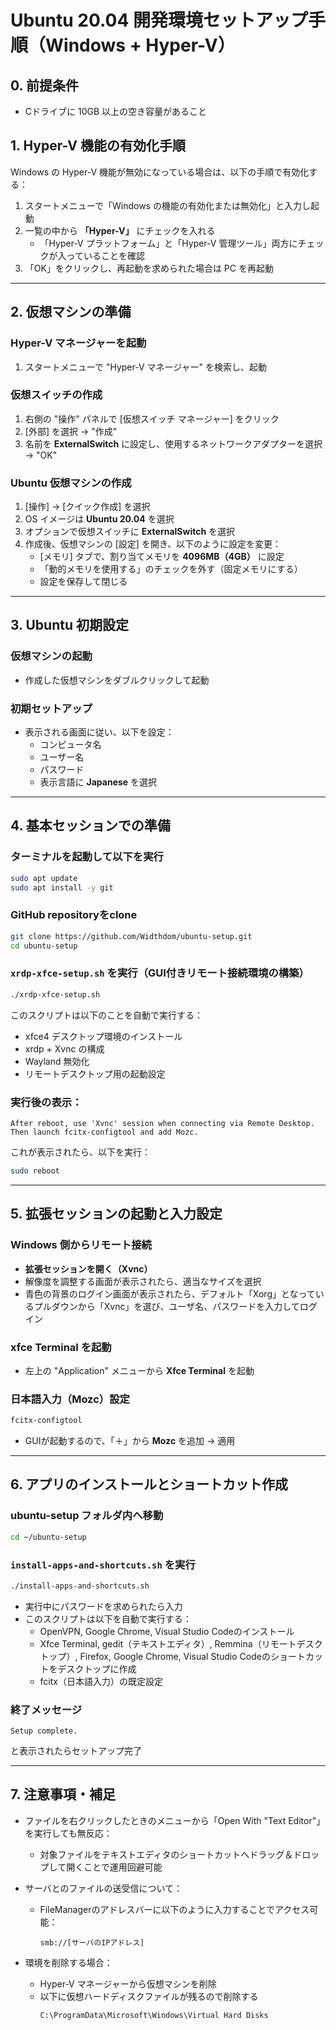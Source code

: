 # Ubuntu 20.04 開発環境セットアップ手順（Windows + Hyper-V）

## 0. 前提条件
- Cドライブに 10GB 以上の空き容量があること

## 1. Hyper-V 機能の有効化手順

Windows の Hyper-V 機能が無効になっている場合は、以下の手順で有効化する：

1. スタートメニューで「Windows の機能の有効化または無効化」と入力し起動
2. 一覧の中から **「Hyper-V」** にチェックを入れる
   - 「Hyper-V プラットフォーム」と「Hyper-V 管理ツール」両方にチェックが入っていることを確認
3. 「OK」をクリックし、再起動を求められた場合は PC を再起動

---

## 2. 仮想マシンの準備

### Hyper-V マネージャーを起動
1. スタートメニューで "Hyper-V マネージャー" を検索し、起動

### 仮想スイッチの作成
1. 右側の "操作" パネルで [仮想スイッチ マネージャー] をクリック
2. [外部] を選択 → "作成"
3. 名前を **ExternalSwitch** に設定し、使用するネットワークアダプターを選択 → "OK"

### Ubuntu 仮想マシンの作成
1. [操作] → [クイック作成] を選択
2. OS イメージは **Ubuntu 20.04** を選択
3. オプションで仮想スイッチに **ExternalSwitch** を選択
4. 作成後、仮想マシンの [設定] を開き、以下のように設定を変更：
   - [メモリ] タブで、割り当てメモリを **4096MB（4GB）** に設定
   - 「動的メモリを使用する」のチェックを外す（固定メモリにする）
   - 設定を保存して閉じる

---

## 3. Ubuntu 初期設定

### 仮想マシンの起動
- 作成した仮想マシンをダブルクリックして起動

### 初期セットアップ
- 表示される画面に従い、以下を設定：
  - コンピュータ名
  - ユーザー名
  - パスワード
  - 表示言語に **Japanese** を選択

---

## 4. 基本セッションでの準備

### ターミナルを起動して以下を実行
```bash
sudo apt update
sudo apt install -y git
```

### GitHub repositoryをclone
```bash
git clone https://github.com/Widthdom/ubuntu-setup.git
cd ubuntu-setup
```

### `xrdp-xfce-setup.sh` を実行（GUI付きリモート接続環境の構築）
```bash
./xrdp-xfce-setup.sh
```

このスクリプトは以下のことを自動で実行する：
- xfce4 デスクトップ環境のインストール
- xrdp + Xvnc の構成
- Wayland 無効化
- リモートデスクトップ用の起動設定

### 実行後の表示：
```
After reboot, use 'Xvnc' session when connecting via Remote Desktop. Then launch fcitx-configtool and add Mozc.
```

これが表示されたら、以下を実行：
```bash
sudo reboot
```

---

## 5. 拡張セッションの起動と入力設定

### Windows 側からリモート接続
- **拡張セッションを開く（Xvnc）**
- 解像度を調整する画面が表示されたら、適当なサイズを選択
- 青色の背景のログイン画面が表示されたら、デフォルト「Xorg」となっているプルダウンから「Xvnc」を選び、ユーザ名、パスワードを入力してログイン

### xfce Terminal を起動
- 左上の "Application" メニューから **Xfce Terminal** を起動

### 日本語入力（Mozc）設定
```bash
fcitx-configtool
```
- GUIが起動するので、「＋」から **Mozc** を追加 → 適用

---

## 6. アプリのインストールとショートカット作成

### ubuntu-setup フォルダ内へ移動
```bash
cd ~/ubuntu-setup
```

### `install-apps-and-shortcuts.sh` を実行
```bash
./install-apps-and-shortcuts.sh
```

- 実行中にパスワードを求められたら入力
- このスクリプトは以下を自動で実行する：
  - OpenVPN, Google Chrome, Visual Studio Codeのインストール
  - Xfce Terminal, gedit（テキストエディタ）, Remmina（リモートデスクトップ）, Firefox, Google Chrome, Visual Studio Codeのショートカットをデスクトップに作成
  - fcitx（日本語入力）の既定設定

### 終了メッセージ
```
Setup complete.
```
と表示されたらセットアップ完了

---

## 7. 注意事項・補足

- ファイルを右クリックしたときのメニューから「Open With \"Text Editor\"」を実行しても無反応：
  - 対象ファイルをテキストエディタのショートカットへドラッグ＆ドロップして開くことで運用回避可能

- サーバとのファイルの送受信について：
  - FileManagerのアドレスバーに以下のように入力することでアクセス可能：
    ```
    smb://[サーバのIPアドレス]
    ```
- 環境を削除する場合：
  - Hyper-V マネージャーから仮想マシンを削除
  - 以下に仮想ハードディスクファイルが残るので削除する
    ```
    C:\ProgramData\Microsoft\Windows\Virtual Hard Disks
    ```